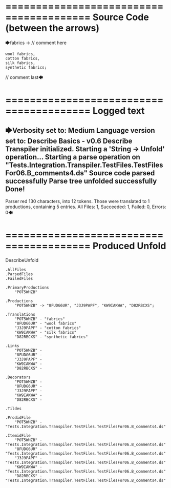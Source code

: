 ========================================
Source Code (between the arrows)
========================================

🡆fabrics -> // comment here

    wool fabrics,
    cotton fabrics,
    silk fabrics,
    synthetic fabrics;

// comment last🡄

========================================
Logged text
========================================

🡆Verbosity set to: Medium
Language version set to: Describe Basics - v0.6
Describe Transpiler initialized.
Starting a 'String -> Unfold' operation...
Starting a parse operation on "Tests.Integration.Transpiler.TestFiles.TestFilesFor06.B_comments4.ds"
Source code parsed successfully
Parse tree unfolded successfully
Done!
------------------------
Parser red 130 characters, into 12 tokens.
Those were translated to 1 productions, containing 5 entries.
All Files: 1, Succeeded: 1, Failed: 0, Errors: 0🡄

========================================
Produced Unfold
========================================

DescribeUnfold

    .AllFiles
    .ParsedFiles
    .FailedFiles

    .PrimaryProductions
        "POT5WHZB" 

    .Productions
        "POT5WHZB" -> "8FUDG6UR", "J3J9PAPF", "KW9IAKWA", "D82RBCXS";

    .Translations
        "POT5WHZB" - "fabrics"
        "8FUDG6UR" - "wool fabrics"
        "J3J9PAPF" - "cotton fabrics"
        "KW9IAKWA" - "silk fabrics"
        "D82RBCXS" - "synthetic fabrics"

    .Links
        "POT5WHZB" - 
        "8FUDG6UR" - 
        "J3J9PAPF" - 
        "KW9IAKWA" - 
        "D82RBCXS" - 

    .Decorators
        "POT5WHZB" - 
        "8FUDG6UR" - 
        "J3J9PAPF" - 
        "KW9IAKWA" - 
        "D82RBCXS" - 

    .Tildes

    .ProdidFile
        "POT5WHZB" - "Tests.Integration.Transpiler.TestFiles.TestFilesFor06.B_comments4.ds"

    .ItemidFile
        "POT5WHZB" - "Tests.Integration.Transpiler.TestFiles.TestFilesFor06.B_comments4.ds"
        "8FUDG6UR" - "Tests.Integration.Transpiler.TestFiles.TestFilesFor06.B_comments4.ds"
        "J3J9PAPF" - "Tests.Integration.Transpiler.TestFiles.TestFilesFor06.B_comments4.ds"
        "KW9IAKWA" - "Tests.Integration.Transpiler.TestFiles.TestFilesFor06.B_comments4.ds"
        "D82RBCXS" - "Tests.Integration.Transpiler.TestFiles.TestFilesFor06.B_comments4.ds"

